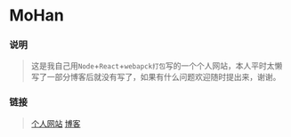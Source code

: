 # MoHan
### 说明
> 这是我自己用`Node`+`React`+`webapck打包`写的一个个人网站，本人平时太懒写了一部分博客后就没有写了，如果有什么问题欢迎随时提出来，谢谢。
### 链接
>[个人网站](http://www.wu-han.com.cn:3000/html/mainPage.html) [博客](https://fututer.github.io/)